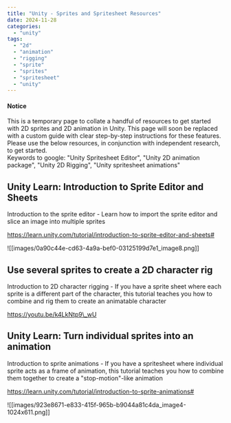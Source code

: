 ```yaml
---
title: "Unity - Sprites and Spritesheet Resources"
date: 2024-11-28
categories: 
  - "unity"
tags: 
  - "2d"
  - "animation"
  - "rigging"
  - "sprite"
  - "sprites"
  - "spritesheet"
  - "unity"
---
```


#### Notice

This is a temporary page to collate a handful of resources to get started with 2D sprites and 2D animation in Unity. This page will soon be replaced with a custom guide with clear step-by-step instructions for these features.  
Please use the below resources, in conjunction with independent research, to get started.  
Keywords to google: "Unity Spritesheet Editor", "Unity 2D animation package", "Unity 2D Rigging", "Unity spritesheet animations"

## Unity Learn: Introduction to Sprite Editor and Sheets

Introduction to the sprite editor - Learn how to import the sprite editor and slice an image into multiple sprites

https://learn.unity.com/tutorial/introduction-to-sprite-editor-and-sheets#

![[images/0a90c44e-cd63-4a9a-bef0-03125199d7e1_image8.png]]

## Use several sprites to create a 2D character rig

Introduction to 2D character rigging - If you have a sprite sheet where each sprite is a different part of the character, this tutorial teaches you how to combine and rig them to create an animatable character

https://youtu.be/k4LkNtp9\_wU

## Unity Learn: Turn individual sprites into an animation

Introduction to sprite animations - If you have a spritesheet where individual sprite acts as a frame of animation, this tutorial teaches you how to combine them together to create a "stop-motion"-like animation

https://learn.unity.com/tutorial/introduction-to-sprite-animations#

![[images/923e8671-e833-415f-965b-b9044a81c4da_image4-1024x611.png]]
